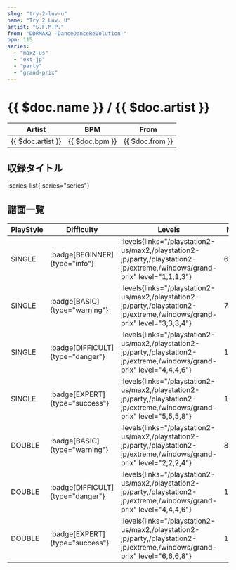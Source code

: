 ```yaml
---
slug: "try-2-luv-u"
name: "Try 2 Luv. U"
artist: "S.F.M.P."
from: "DDRMAX2 -DanceDanceRevolution-"
bpm: 115
series:
  - "max2-us"
  - "ext-jp"
  - "party"
  - "grand-prix"
---
```


# {{ $doc.name }} / {{ $doc.artist }}

|Artist|BPM|From|
|------|---|----|
|{{ $doc.artist }}|{{ $doc.bpm }}|{{ $doc.from }}|

## 収録タイトル

:series-list{:series="series"}

## 譜面一覧

|PlayStyle|Difficulty|Levels|Notes|Movie|
|---------|----------|------|-----|-----|
|SINGLE| :badge[BEGINNER]{type="info"}| :levels{links="/playstation2-us/max2,/playstation2-jp/party,/playstation2-jp/extreme,/windows/grand-prix" level="1,1,1,3"}|66/0||
|SINGLE| :badge[BASIC]{type="warning"}| :levels{links="/playstation2-us/max2,/playstation2-jp/party,/playstation2-jp/extreme,/windows/grand-prix" level="3,3,3,4"}|73/17||
|SINGLE| :badge[DIFFICULT]{type="danger"}| :levels{links="/playstation2-us/max2,/playstation2-jp/party,/playstation2-jp/extreme,/windows/grand-prix" level="4,4,4,6"}|125/16||
|SINGLE| :badge[EXPERT]{type="success"}| :levels{links="/playstation2-us/max2,/playstation2-jp/party,/playstation2-jp/extreme,/windows/grand-prix" level="5,5,5,8"}|150/30||
|DOUBLE| :badge[BASIC]{type="warning"}| :levels{links="/playstation2-us/max2,/playstation2-jp/party,/playstation2-jp/extreme,/windows/grand-prix" level="2,2,2,4"}|88/7||
|DOUBLE| :badge[DIFFICULT]{type="danger"}| :levels{links="/playstation2-us/max2,/playstation2-jp/party,/playstation2-jp/extreme,/windows/grand-prix" level="4,4,4,6"}|127/10||
|DOUBLE| :badge[EXPERT]{type="success"}| :levels{links="/playstation2-us/max2,/playstation2-jp/party,/playstation2-jp/extreme,/windows/grand-prix" level="6,6,6,8"}|169/12||
